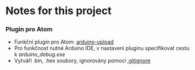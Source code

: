 # Notes for this project

### Plugin pro Atom
- Funkční plugin pro Atom: [arduino-upload](https://atom.io/packages/arduino-upload)
- Pro funkčnost nutné Arduino IDE, v nastavení pluginu specifikovat cestu k _arduino_debug.exe_
- Vytváří .bin, .hex soubory, ignorovány pomocí [.gitignore](/.gitignore)
